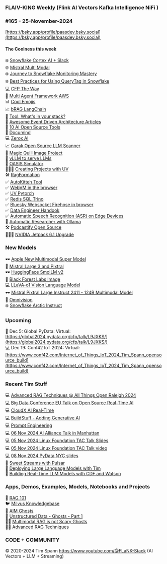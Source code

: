 ### FLAIV-KING Weekly (Flink AI Vectors Kafka Intelligence NiFi )  
### #165 - 25-November-2024

[https://bsky.app/profile/paasdev.bsky.social](https://bsky.app/profile/paasdev.bsky.social)

#### The Coolness this week
❄️ [Snowflake Cortex AI + Slack](https://medium.com/snowflake/integrate-snowflake-cortex-analyst-rest-api-with-slack-0b70bde3cb7b)<br/>
🌐 [Mistral Multi Modal](https://docs.llamaindex.ai/en/latest/examples/multi_modal/mistral_multi_modal/)<br/>
❄️ [Journey to Snowflake Monitoring Mastery](https://www.canva.dev/blog/engineering/our-journey-to-snowflake-monitoring-mastery)<br/>
❄️ [Best Practices for Using QueryTag in Snowflake](https://medium.com/snowflake/best-practices-for-using-query-tag-in-snowflake-32bfb8d4efba)<br/>
💻 [CFP The Way](https://dev.to/thedanicafine/learning-by-example-i8c)<br/>
🦾 [Multi Agent Framework AWS](https://github.com/awslabs/multi-agent-orchestrator)<br/>
📊 [Cool Emojis](https://slackmojis.com/emojis/63230-starburst-data)<br/>
📈 [bRAG LangChain](https://github.com/bRAGAI/bRAG-langchain)<br/>
📝 [Tool:  What's in your stack?](https://github.com/specfy/stack-analyser)<br/>
📎 [Awesome Event Driven Architecture Articles](https://github.com/lutzh/awesome-event-driven-architecture)<br/>
📝 [10 AI Open Source Tools](https://www.aifire.co/p/10-ai-open-source-tools-every-startup-should-know)<br/>
🫶 [Documind](https://github.com/DocumindHQ/documind)<br/>
💻 [Zerox AI](https://github.com/getomni-ai/zerox)<br/>
📈 [Garak Open Source LLM Scanner](https://github.com/NVIDIA/garak)<br/>
🦾 [Magic Quill Image Project](https://github.com/magic-quill/MagicQuill)<br/>
🏃 [vLLM to serve LLMs](https://docs.vllm.ai/en/latest/getting_started/cpu-installation.html)<br/>
🤖 [OASIS Simulator](https://github.com/camel-ai/oasis)<br/>
🙋🏻‍♂️ [Creating Projects with UV](https://docs.astral.sh/uv/guides/projects/#venv)<br/>
🛠️ [RagFormation](https://github.com/RAGformation/RAGformation)<br/>
✅ [AutoKitteh Tool](https://github.com/autokitteh/autokitteh)<br/>
✅ [WebVM in the browser](https://github.com/leaningtech/webvm)<br/>
✅ [UV Pytorch](https://docs.astral.sh/uv/guides/integration/pytorch/)<br/>
✅ [Redis SQL Trino](https://github.com/redis-field-engineering/redis-sql-trino)<br/>
✅ [Bluesky Websocket Firehose in browser](https://simonwillison.net/2024/Nov/20/bluesky-websocket-firehose/)<br/>
✅ [Data Engineer Handook](https://github.com/DataExpert-io/data-engineer-handbook)<br/>
✅ [Automatic Speech Recognition (ASR) on Edge Devices](https://github.com/usefulsensors/moonshine)<br/>
🦾 [Automatic Researcher with Ollama](https://github.com/TheBlewish/Automated-AI-Web-Researcher-Ollama)<br/>
🛠️ [Podcastify Open Source](https://github.com/souzatharsis/podcastfy)<br/>
🙋🏻‍♂️ [NVIDIA Jetpack 6.1 Upgrade](https://developer.nvidia.com/blog/nvidia-jetpack-6-1-boosts-performance-and-security-through-camera-stack-optimizations-and-introduction-of-firmware-tpm)<br/>


### New Models

🕶️ [Apple New Multimodal Super Model](https://huggingface.co/apple/aimv2-large-patch14-224)<br/>
🦾 [Mistral Large 3 and Pixtral](https://mistral.ai/news/mistral-chat/)<br/>
🕶️ [HuggingFace SmolLM v2](https://github.com/huggingface/smollm)<br/>
🍔 [Black Forest Labs Image](https://docs.bfl.ml/)<br/>
💻 [LLaVA-o1 Vision Language Model](https://github.com/PKU-YuanGroup/LLaVA-o1)<br/>
🕶️ [Mistral Pixtral Large Instruct 2411 - 124B Multimodal Model](https://huggingface.co/mistralai/Pixtral-Large-Instruct-2411)<br/>
🍔 [Omnivision](https://huggingface.co/NexaAIDev/omnivision-968M)<br/>
❄️ [Snowflake Arctic Instruct](https://huggingface.co/Snowflake/snowflake-arctic-instruct)<br/>

### Upcoming
🐍 Dec 5: Global PyData: Virtual:
[https://global2024.pydata.org/cfp/talk/L9JXKS/](https://global2024.pydata.org/cfp/talk/L9JXKS/)<br/>
💻 Dec 19: Conf42 IoT 2024: Virtual: [https://www.conf42.com/Internet_of_Things_IoT_2024_Tim_Spann_opensource_build](https://www.conf42.com/Internet_of_Things_IoT_2024_Tim_Spann_opensource_build)


### Recent Tim Stuff
💻 [Advanced RAG Techniques @ All Things Open Raleigh 2024](https://youtu.be/e4mYw6z5LlI?si=K2OmM0T3uuEolI7j)<br/>
💻 [Big Data Conference EU Talk on Open Source Real-Time AI](https://www.slideshare.net/slideshow/2024nov20-bigdataeu-realtimeaiwithopensource/273466070)<br/>
💻 [CloudX AI Real-Time](https://www.slideshare.net/slideshow/tspann-2024-nov-cloudx-adding-generative-ai-to-real-time-streaming-pipelines/273315207)<br/>
💻 [BuildStuff - Adding Generative AI](https://www.slideshare.net/slideshow/2024-nov-buildstuff-adding-generative-ai-to-real-time-streaming-pipelines/273279957)<br/>
💻 [Prompt Engineering](https://www.youtube.com/watch?v=n3YWbT_oVVc)<br/>
💻 [06 Nov 2024 AI Alliance Talk in Manhattan](https://www.slideshare.net/slideshow/tspann06-nov-2024_ai-alliance_nyc_-intro-to-data-prep-kit-and-open-source-rag/273079590)<br/>
💻 [05 Nov 2024 Linux Foundation TAC Talk Slides](https://www.slideshare.net/slideshow/2024-nov-05-linux-foundation-tac-talk-with-milvus/273100530)<br/>
💻 [05 Nov 2024 Linux Foundation TAC Talk video](https://www.youtube.com/watch?v=THEKomhftrU)<br/>
💻 [08 Nov 2024 PyData NYC slides](https://www.slideshare.net/slideshow/tspann08-nov-2024_pydatanyc_unstructured-data-processing-with-a-raspberry-pi-ai-kit-and-python/273076376)<br/>
📼 [Sweet Streams with Pulsar](https://www.youtube.com/watch?v=oAXXWKSCQQw&pp=ygUSIlRpbSBTcGFubiIgbWlsdnVz)<br/>
📼 [Deploying Large Language Models with Tim](https://www.youtube.com/watch?v=9sUAS06OTMQ)<br/>
📼 [Building Real-Time LLM Models with CDF and Watson](https://www.youtube.com/watch?v=Y1JeOrJIoKI&pp=ygULIlRpbSBTcGFubiI%3D)<br/>


### Apps, Demos, Examples, Models, Notebooks and Projects
🐍 [RAG 101](https://medium.com/@tspann/step-by-step-rag-101-with-milvus-813477a4e88d)<br/>
🐦 [Milvus Knowledgebase](https://github.com/tspannhw/AIM-Milvus-KB)<br/>
👻 [AIM Ghosts](https://github.com/tspannhw/AIM-Ghosts)<br/>
🚕 [Unstructured Data - Ghosts - Part 1](https://www.youtube.com/watch?v=5nCDzF4EVlA)<br/>
✍🏼 [Multimodal RAG is not Scary Ghosts](https://dzone.com/articles/multimodal-rag-is-not-scary-ghosts-are-scary)<br/>
✍🏼 [Advanced RAG Techniques](https://thenewstack.io/advanced-retrieval-augmented-generation-rag-techniques/)<br/>



### CODE + COMMUNITY 
&copy; 2020-2024 Tim Spann  https://www.youtube.com/@FLaNK-Stack
(AI Vectors + LLM + Streaming)  
